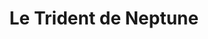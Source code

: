 ---
title: "Le Trident de Neptune"
url: /ozoir-la-ferriere/le-trident-de-neptune/
shop: fruits de mer
---